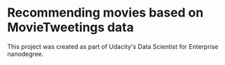 # Recommending movies based on MovieTweetings data

This project was created as part of Udacity's Data Scientist for Enterprise nanodegree.
